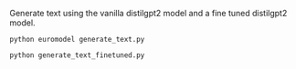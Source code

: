 Generate text using the vanilla distilgpt2 model and a fine tuned distilgpt2 model.

```
python euromodel generate_text.py
```

```
python generate_text_finetuned.py 
```

